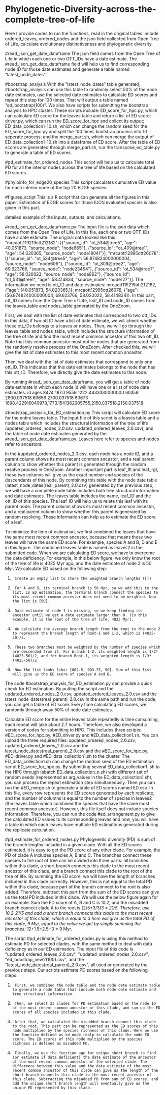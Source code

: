 # Phylogenetic-Diversity-across-the-complete-tree-of-life

Here I provide codes to run the functions, read in the original tables include ordered_leaves, ordered_nodes and the json field collected from Open Tree of Life, calculate evolutionary distinctiveness and phylogenetic diversity.

#read_json_get_date_dataframe 
The json field comes from the Open Tree of Life in which each one or two OTT_IDs have a date estimate. The #read_json_get_date_dataframe field will help us to find corresponding node ID for those date estimates and generate a table named "latest_node_dates”.

#bootstrap_analysis
With the "latest_node_dates” table generated, #bootstrap_analysis can use this table to randomly select 50% of the node date estimates, use the selected date estimates to calculate ED scores and repeat this step for 100 times. That will output a table named "ed_bootstrap(100)". We also have scripts for submitting the bootstrap analysis to HPC cluster. These scripts include: ED_score_for_hpc.py, which can calculate ED score for the leaves table and return a list of ED score; driver.py, which can run the ED_score_for_hpc and collect its output; ED_data_collection1-10.sh, which can change the random seed for the ED_score_for_hpc.py and split the 100 times bootstrap process into 10 seperate process; and the merge_part.sh, which can merge the output of ED_data_collection1-10.sh into a dataframe of ED score. After the table of ED scores are generated through merge_part.sh, run the transpose_ed_table.py to generate a table of ED scores.

#pd_estimate_for_ordered_nodes 
This script will help us to calculate total PD for all the interior nodes across the tree of life based on the calculated ED scores. 

#phyloinfo_for_edge20_species
This script calculates cumulative ED value for each interior node of the top 20 EDGE species

#figures_script
This is a R script that can generate all the figures in this paper. Estimation of EDGE scores for those IUCN evaluated species is also given in this part.


detailed example of the inputs, outputs, and calculations.


#read_json_get_date_dataframe.py
The input file is the json data which comes from the Open Tree of Life. In this file, each one or two OTT_IDs have a date estimate. The original data looked like this: "mrcaott119219ott212182": [{"source_id": "ot_534@tree5", "age": 40.051873, "source_node": "node665"}, {"source_id": "ot_409@tree1", "age": 54.020365, "source_node": "node18041"}], "mrcaott12995ott26078": [{"source_id": "ot_534@tree5", "age": 56.874824000000004, "source_node": "node606"}, {"source_id": "ot_809@tree2", "age": 69.623766, "source_node": "node23454"}, {"source_id": "ot_534@tree7", "age": 58.020022, "source_node": "node892"}, {"source_id": "ot_531@tree1", "age": 58.414834, "source_node": "node127"}]. The information we need is ott_ID and date estimates: mrcaott119219ott212182, {“age”: [40.051873, 54.020365,]}; mrcaott12995ott26078, {“age”: [56.874824000000004, 69.623766, 58.020022, 58.414834]}.
In this part, ott_ID comes from the Open Tree of Life, leaf_ID and node_ID comes from the leaves_table and nodes_table generated by the OneZoom.
 
First, we deal with the list of date estimates that correspond to two ott_IDs.
In this data, if two ott ID have a list of date estimate, we will check whether these ott_IDs belongs to a leaves or nodes. Then, we will go through the leaves_table and nodes_table, which includes the structure information of the tree of life and find the most recent common ancestor of this two ott_ID. Note that this common ancestor must not be nodes that are generated from the randomly resolve process of the OneZoom. After checked this, we will give the list of date estimates to this most recent common ancestor.
 
Then, we deal with the list of date estimates that correspond to only one ott_ID. This indicates that this date estimates belongs to the node that has this ott_ID. Therefore, we directly give the date estimates to this node.
 
By running #read_json_get_date_dataframe, you will get a table of node date estimate in which each node id will have one or a list of node date estimates.
id                              ages
8474                            187.0
9559                            1222.4433330000000
60359                           2800.037518
60656                           2700.037518
60673                           1698.422916040978,1773.1541362005755,2150.037518,2150.037518

 
#bootstrap_analysis_for_ED_estimation.py
This script will calculate ED score for the entire leaves table. The input file of this script is a leaves table and a nodes table which includes the structural information of the tree of life (updated_ordered_nodes_2.0.csv, updated_ordered_leaves_2.0.csv), and the table of node date estimates generated by the #read_json_get_date_dataframe.py. Leaves here refer to species and nodes refer to ancestors.
 
In the #updated_ordered_nodes_2.0.csv, each node has a node ID, and a parent column shows its most recent common ancestor, and a real parent column to show whether this parent is generated through the random resolve process in OneZoom. Another important part is leaf_lft and leaf_rgt, these two columns will give us the exact number and species of the descendants of this node. By combining this table with the node date table (latest_node_dates(real_parent)_2.0.csv) generated by the previous step, we will have a complete node table includes both tree structural information and date estimates. The leaves table includes the name, leaf_ID and the ott_ID of this species. The leaf_ID will help us to relate this leaf with its parent node. The parent column shows its most recent common ancestor, and a real parent column to show whether this parent is generated by random resolving. These information can help us to estimate the ED score of a leaf.
 
To minimize the time of estimation, we first combined the leaves that have the same most recent common ancestor, because that means these two leaves will have the same ED score. For example, species A and B, D and E in this figure. The combined leaves table is named as leaves2 in the submitted code.
When we are calculating ED score, we have to overcome the data deficiency. For example, in this below figure, we only know the root of the tree of life is 4025 Myr ago, and the date estimate of node 2 is 50 Myr. We calculate ED based on the following step:
1.  	Create an empty list to store the weighted branch lengths ([])
2.  	For A and B, its terminal branch is 50 Myr, so we add this to the list. In ED estimation, the terminal branch connect the species to its most recent common ancestor does not need to be weighted. Now the list is [50].
3.  	Date estimate of node 1 is missing, so we keep finding its ancestor until we get a date estimate larger than 0. (In this example, it is the root of the tree of life, 4025 Myr).
4.  	We calculate the average branch length from the root to the node 2 to represent the branch length of Root-1 and 1-2, which is (4025-50)/2.
5.  	These two branches must be weighted by the number of species which are descended from it. For branch 1-2, its weighted length is 1/2*(4025-50)/2, and for branch Root-1, its weighted length is 1/3*(4025-50)/2
6.  	Now the list looks like: [662.5, 993.75, 50]. Sum of this list will give us the ED score of species A and B.
 
The code #bootstrap_analysis_for_ED_estimation.py can provide a quick check for ED estimation. By putting the script and the updated_ordered_nodes_2.0.csv, updated_ordered_leaves_2.0.csv and the latest_node_dates(real_parent)_2.0.csv in the same path and run the code, you can get a table of ED score. Every time calculating ED scores, we randomly through away 50% of node date estimates.
 
Calculate ED score for the entire leaves table repeatedly is time consuming, each repeat will take about 2.7 hours. Therefore, we also developed a version of codes for submitting to HPC. This includes three scripts: #ED_score_for_hpc.py, #ED_driver.py and #ED_data_collection1.sh. You can upload the three required files: updated_ordered_nodes_2.0.csv, updated_ordered_leaves_2.0.csv and the latest_node_dates(real_parent)_2.0.csv and the #ED_score_for_hpc.py, #ED_driver.py and #ED_data_collection1.sh to the cluster. The  ED_data_collection1.sh can change the random seed of the ED estimation script ED_score_for_hpc.py. By submitting several ED_data_collection1. sh to the HPC through (sbatch ED_data_collection_n.sh) with different set of random seeds (represented as arg_values in the ED_data_collection1.sh), you can process the repeat estimation step simultaneously. Then you can run the #ED_merge.sh to generate a table of ED scores named ED.csv. In this file, every row represents the ED scores generated by each replicate, and the number of columns is equal to the number of species in leaves2 (the leaves table which combined the species that have the same most recent common ancestor).
However, this file itself does not include species information. Therefore, you can run the code #ed_arrangement.py to give the calculated ED values to its corresponding leaves and now, you will have a table in which each leaves have multiple ED estimations generated during the replicate calculation.
 
#pd_estimate_for_ordered_nodes.py
Phylogenetic diversity (PD) is sum of the branch lengths included in a given clade. With all the ED scores estimated, it is easy to get the PD score of any  other clade. For example, the PD of clade A includes species A, B and C. The branches connect these species to the root of tree can be divided into three parts: all branches within this clade, a short branch connects this clade to the most recent ancestor of this clade, and a branch connect this clade to the root of the tree of life. By summing the ED score, we will have the length of branches included in this clade correctly. However, this is not equal to the total PD within this clade, because part of the branch connect to the root is also added. Therefore, subtract this part from the sum of the ED scores can give us the total PD included in this clade. We will use the below figure again for an example. Sum the ED score of A, B and C is 10.2, and the misadded branch connect clade A to the root is (2/5+3/3)*3 = 21/5. Therefore, use 10.2-21/5 and add a short branch connects this clade to the most recent ancestor of this clade, which is equal to 3 here will give us the total PD of this clade, 9 Myr, equal to the value we get by simply summing the branches: 1*2+1.5+2.5+3 = 9 Myr.
 
 
The script #pd_estimate_for_ordered_nodes.py is using this method to estimate PD for selected clades, with the same method to deal with data deficiency as in our ED estimation. The input file of this code is "updated_ordered_leaves_2.0.csv", "updated_ordered_nodes_2.0.csv", "ed_boostrap_new2(100).csv", and the "latest_node_dates(real_parent)_2.0.csv", all used or generated by the previous steps.
Our scripts estimate PD scores based on the following steps:
1.  	First, we combined the node table and the node date estimate table to generate a node table that include both node date estimate and tree structural information.
2.  	Then, we select 23 clades for PD estimation based on the node ID of the most recent common ancestor of this clade, and sum up the ED scores of all species included in this clade.
3.  	After that, we calculated the misadded branch connect this clade to the root. This part can be represented as the ED scores of this node multiplied by the species richness of this clade. Here we use the function defined as ed_node_realp to calculate the node ED score. The ED scores of this node multiplied by the species richness is defined as misadded PD.
4.  	Finally, we use the function age_for_unique_short_branch to find (or estimate if data deficient) the date estimate of the ancestor of the most recent common ancestor of the selected clade. The difference between this value and the date estimate of the most recent common ancestor of this clade can give us the length of the short branch connects this clade to the most recent ancestor of this clade. Subtracting the misadded PD from sum of ED scores, and add the unique short branch length will eventually give us the unique PD represented by this clade.


